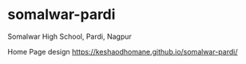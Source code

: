 # somalwar-pardi
Somalwar High School, Pardi, Nagpur

Home Page design
https://keshaodhomane.github.io/somalwar-pardi/

